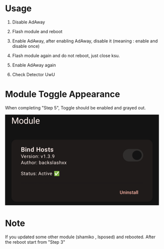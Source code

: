# Usage

1. Disable AdAway

2. Flash module and reboot

3. Enable AdAway, after enabling AdAway, disable it (meaning : enable and disable once)

4. Flash module again and do not reboot, just close ksu.

5. Enable AdAway again

6. Check Detector UwU

# Module Toggle Appearance

When completing "Step 5", Toggle should be enabled and grayed out.

![Bind-Hosts](https://github.com/ToucH9000/Mobile-Setup/blob/main/Media/Bind-Hosts.png)

# Note

If you updated some other module (shamiko , lsposed) and rebooted. After the reboot start from "Step 3"
